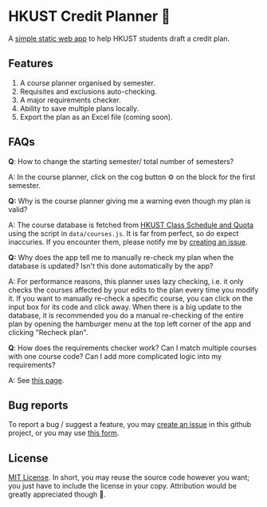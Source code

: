 # HKUST Credit Planner 📝

A [simple static web app](https://rextse04.github.io/credit-planner/) to help HKUST students draft a credit plan.

## Features

1. A course planner organised by semester.
1. Requisites and exclusions auto-checking.
1. A major requirements checker.
1. Ability to save multiple plans locally.
1. Export the plan as an Excel file (coming soon).

## FAQs

**Q**: How to change the starting semester/ total number of semesters?

A: In the course planner, click on the cog button ⚙️ on the block for the first semester.

**Q:** Why is the course planner giving me a warning even though my plan is valid?

A: The course database is fetched from [HKUST Class Schedule and Quota](https://w5.ab.ust.hk/wcq/cgi-bin/) using the script in `data/courses.js`. It is far from perfect, so do expect inaccuries. If you encounter them, please notify me by [creating an issue](https://github.com/rextse04/credit-planner/issues).

**Q:** Why does the app tell me to manually re-check my plan when the database is updated? Isn't this done automatically by the app?

A: For performance reasons, this planner uses lazy checking, i.e. it only checks the courses affected by your edits to the plan every time you modify it. If you want to manually re-check a specific course, you can click on the input box for its code and click away. When there is a big update to the database, it is recommended you do a manual re-checking of the entire plan by opening the hamburger menu at the top left corner of the app and clicking "Recheck plan".

**Q**: How does the requirements checker work? Can I match multiple courses with one course code? Can I add more complicated logic into my requirements?

A: See [this page](/GUIDE.md).

## Bug reports

To report a bug / suggest a feature, you may [create an issue](https://github.com/rextse04/credit-planner/issues) in this github project, or you may use [this form](https://www.youtube.com/watch?v=dQw4w9WgXcQ).

## License

[MIT License](/LICENSE). In short, you may reuse the source code however you want; you just have to include the license in your copy. Attribution would be greatly appreciated though 🥰.

